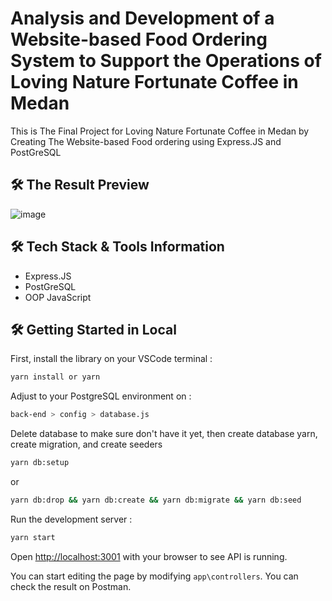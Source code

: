 # Analysis and Development of a Website-based Food Ordering System to Support the Operations of Loving Nature Fortunate Coffee in Medan

This is The Final Project for Loving Nature Fortunate Coffee in Medan by Creating The Website-based Food ordering using Express.JS and PostGreSQL

## 🛠️ The Result Preview

![image](https://ik.imagekit.io/fndsjy/Fortunate_Coffee/API.png?updatedAt=1723784871790)

## 🛠️ Tech Stack & Tools Information

- Express.JS
- PostGreSQL
- OOP JavaScript

## 🛠️ Getting Started in Local

First, install the library on your VSCode terminal :
```bash
yarn install or yarn
```

Adjust to your PostgreSQL environment on :
```bash
back-end > config > database.js
```

Delete database to make sure don't have it yet, then create database yarn, create migration, and create seeders

```bash
yarn db:setup
```
or
```bash
yarn db:drop && yarn db:create && yarn db:migrate && yarn db:seed
```

Run the development server :

```bash
yarn start
```

Open [http://localhost:3001](http://localhost:3001) with your browser to see API is running.

You can start editing the page by modifying `app\controllers`. You can check the result on Postman.